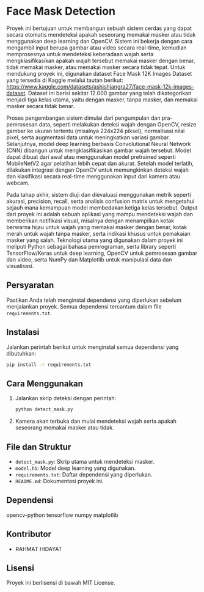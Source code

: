 # Face Mask Detection

Proyek ini bertujuan untuk membangun sebuah sistem cerdas yang dapat secara otomatis mendeteksi apakah seseorang memakai masker atau tidak menggunakan deep learning dan OpenCV. Sistem ini bekerja dengan cara mengambil input berupa gambar atau video secara real-time, kemudian memprosesnya untuk mendeteksi keberadaan wajah serta mengklasifikasikan apakah wajah tersebut memakai masker dengan benar, tidak memakai masker, atau memakai masker secara tidak tepat. Untuk mendukung proyek ini, digunakan dataset Face Mask 12K Images Dataset yang tersedia di Kaggle melalui tautan berikut: https://www.kaggle.com/datasets/ashishjangra27/face-mask-12k-images-dataset. Dataset ini berisi sekitar 12.000 gambar yang telah dikategorikan menjadi tiga kelas utama, yaitu dengan masker, tanpa masker, dan memakai masker secara tidak benar.

Proses pengembangan sistem dimulai dari pengumpulan dan pra-pemrosesan data, seperti melakukan deteksi wajah dengan OpenCV, resize gambar ke ukuran tertentu (misalnya 224x224 piksel), normalisasi nilai pixel, serta augmentasi data untuk meningkatkan variasi gambar. Selanjutnya, model deep learning berbasis Convolutional Neural Network (CNN) dibangun untuk mengklasifikasikan gambar wajah tersebut. Model dapat dibuat dari awal atau menggunakan model pretrained seperti MobileNetV2 agar pelatihan lebih cepat dan akurat. Setelah model terlatih, dilakukan integrasi dengan OpenCV untuk memungkinkan deteksi wajah dan klasifikasi secara real-time menggunakan input dari kamera atau webcam.

Pada tahap akhir, sistem diuji dan dievaluasi menggunakan metrik seperti akurasi, precision, recall, serta analisis confusion matrix untuk mengetahui sejauh mana kemampuan model membedakan ketiga kelas tersebut. Output dari proyek ini adalah sebuah aplikasi yang mampu mendeteksi wajah dan memberikan notifikasi visual, misalnya dengan menampilkan kotak berwarna hijau untuk wajah yang memakai masker dengan benar, kotak merah untuk wajah tanpa masker, serta indikasi khusus untuk pemakaian masker yang salah. Teknologi utama yang digunakan dalam proyek ini meliputi Python sebagai bahasa pemrograman, serta library seperti TensorFlow/Keras untuk deep learning, OpenCV untuk pemrosesan gambar dan video, serta NumPy dan Matplotlib untuk manipulasi data dan visualisasi.

## Persyaratan
Pastikan Anda telah menginstal dependensi yang diperlukan sebelum menjalankan proyek. Semua dependensi tercantum dalam file `requirements.txt`.

## Instalasi
Jalankan perintah berikut untuk menginstal semua dependensi yang dibutuhkan:

```bash
pip install -r requirements.txt
```

## Cara Menggunakan
1. Jalankan skrip deteksi dengan perintah:
   ```bash
   python detect_mask.py
   ```
2. Kamera akan terbuka dan mulai mendeteksi wajah serta apakah seseorang memakai masker atau tidak.

## File dan Struktur
- `detect_mask.py`: Skrip utama untuk mendeteksi masker.
- `model.h5`: Model deep learning yang digunakan.
- `requirements.txt`: Daftar dependensi yang diperlukan.
- `README.md`: Dokumentasi proyek ini.

## Dependensi
opencv-python
tensorflow
numpy
matplotlib

## Kontributor
- RAHMAT HIDAYAT

## Lisensi
Proyek ini berlisensi di bawah MIT License.

